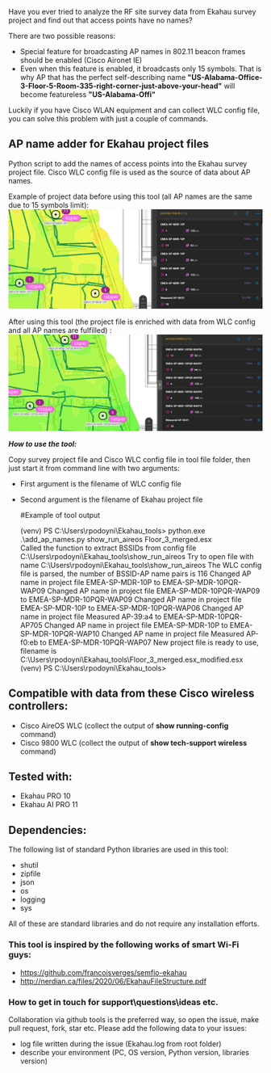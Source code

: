 Have you ever tried to analyze the RF site survey data from Ekahau survey project and find out that access points have no names?

There are two possible reasons:
* Special feature for broadcasting AP names in 802.11 beacon frames should be enabled (Cisco Aironet IE)
* Even when this feature is enabled, it broadcasts only 15 symbols. That is why AP that has the perfect self-describing name **"US-Alabama-Office-3-Floor-5-Room-335-right-corner-just-above-your-head"** will become featureless **"US-Alabama-Offi"**

Luckily if you have Cisco WLAN equipment and can collect WLC config file, you can solve this problem with just a couple of commands.


## AP name adder for Ekahau project files

Python script to add the names of access points into the Ekahau survey project file.
Cisco WLC config file is used as the source of data about AP names.


Example of project data before using this tool (all AP names are the same due to 15 symbols limit):
![title](./Screenshot_no_AP_names.png "Initial Ekahau project no AP names")


After using this tool (the project file is enriched with data from WLC config and all AP names are fulfilled)   :
![title](./Screenshot_with_AP_names.png "Ekahau project enriched with AP names")


***How to use the tool:***


Copy survey project file and Cisco WLC config file in tool file folder, then just start it from command line with two arguments:

* First argument is the filename of WLC config file
* Second argument is the filename of Ekahau project file

   
    #Example of tool output

    (venv) PS C:\Users\rpodoyni\Ekahau_tools> python.exe .\add_ap_names.py show_run_aireos Floor_3_merged.esx        
    Called the function to extract BSSIDs from config file C:\Users\rpodoyni\Ekahau_tools\show_run_aireos
    Try to open file with name C:\Users\rpodoyni\Ekahau_tools\show_run_aireos
    The WLC config file is parsed, the number of BSSID-AP name pairs is 116
    Changed AP name in project file  EMEA-SP-MDR-10P  to  EMEA-SP-MDR-10PQR-WAP09
    Changed AP name in project file  EMEA-SP-MDR-10PQR-WAP09  to  EMEA-SP-MDR-10PQR-WAP09
    Changed AP name in project file  EMEA-SP-MDR-10P  to  EMEA-SP-MDR-10PQR-WAP06
    Changed AP name in project file  Measured AP-39:a4  to  EMEA-SP-MDR-10PQR-AP705
    Changed AP name in project file  EMEA-SP-MDR-10P  to  EMEA-SP-MDR-10PQR-WAP10
    Changed AP name in project file  Measured AP-f0:eb  to  EMEA-SP-MDR-10PQR-WAP07
    New project file is ready to use, filename is C:\Users\rpodoyni\Ekahau_tools\Floor_3_merged.esx_modified.esx
    (venv) PS C:\Users\rpodoyni\Ekahau_tools>

## Compatible with data from these Cisco wireless controllers:
* Cisco AireOS WLC (collect the output of **show running-config** command)
* Cisco 9800 WLC (collect the output of **show tech-support wireless** command)


## Tested with:

* Ekahau PRO 10
* Ekahau AI PRO 11

## Dependencies:
The following list of standard Python libraries are used in this tool:
* shutil
* zipfile
* json
* os
* logging
* sys

All of these are standard libraries and do not require any installation efforts.

### This tool is inspired by the following works of smart Wi-Fi guys:
* https://github.com/francoisverges/semfio-ekahau
* http://nerdian.ca/files/2020/06/EkahauFileStructure.pdf

### How to get in touch for support\questions\ideas etc.
Collaboration via github tools is the preferred way, so open the issue, make pull request, fork, star etc.
Please add the following data to your issues:
* log file written during the issue (Ekahau.log from root folder)
* describe your environment (PC, OS version, Python version, libraries version)